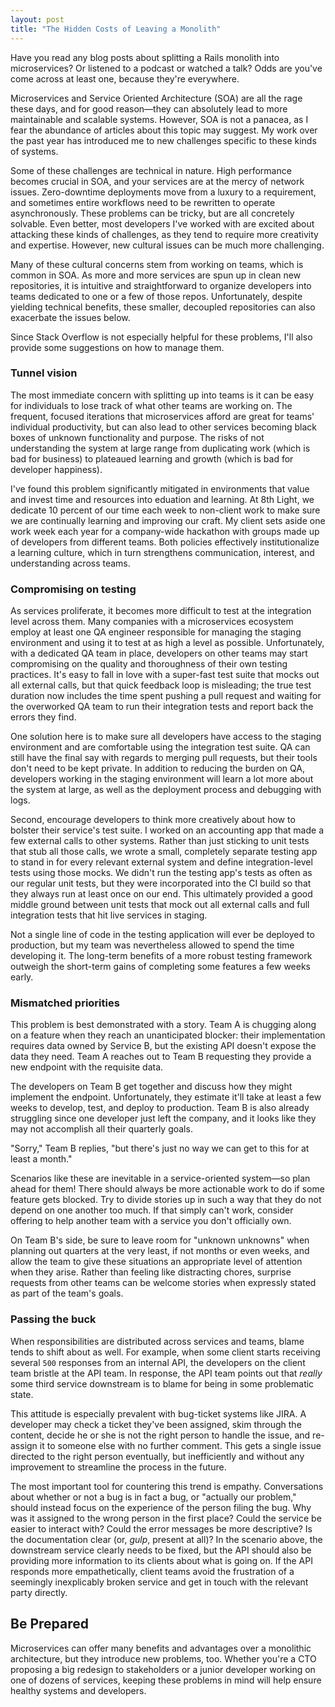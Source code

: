 ```yaml
---
layout: post
title: "The Hidden Costs of Leaving a Monolith"
---
```


Have you read any blog posts about splitting a Rails monolith into microservices?
Or listened to a podcast or watched a talk?
Odds are you've come across at least one, because they're everywhere.

Microservices and Service Oriented Architecture (SOA) are all the rage these days, and for good reason—they can absolutely lead to more maintainable and scalable systems.
However, SOA is not a panacea, as I fear the abundance of articles about this topic may suggest.
My work over the past year has introduced me to new challenges specific to these kinds of systems.

Some of these challenges are technical in nature.
High performance becomes crucial in SOA, and your services are at the mercy of network issues.
Zero-downtime deployments move from a luxury to a requirement, and sometimes entire workflows need to be rewritten to operate asynchronously.
These problems can be tricky, but are all concretely solvable.
Even better, most developers I've worked with are excited about attacking these kinds of challenges, as they tend to require more creativity and expertise.
However, new cultural issues can be much more challenging.

Many of these cultural concerns stem from working on teams, which is common in SOA.
As more and more services are spun up in clean new repositories, it is intuitive and straightforward to organize developers into teams dedicated to one or a few of those repos.
Unfortunately, despite yielding technical benefits, these smaller, decoupled repositories can also exacerbate the issues below.

Since Stack Overflow is not especially helpful for these problems, I'll also provide some suggestions on how to manage them.

### Tunnel vision

The most immediate concern with splitting up into teams is it can be easy for individuals to lose track of what other teams are working on.
The frequent, focused iterations that microservices afford are great for teams' individual productivity, but can also lead to other services becoming black boxes of unknown functionality and purpose.
The risks of not understanding the system at large range from duplicating work (which is bad for business) to plateaued learning and growth (which is bad for developer happiness).

I've found this problem significantly mitigated in environments that value and invest time and resources into eduation and learning.
At 8th Light, we dedicate 10 percent of our time each week to non-client work to make sure we are continually learning and improving our craft.
My client sets aside one work week each year for a company-wide hackathon with groups made up of developers from different teams.
Both policies effectively institutionalize a learning culture, which in turn strengthens communication, interest, and understanding across teams.

### Compromising on testing

As services proliferate, it becomes more difficult to test at the integration level across them.
Many companies with a microservices ecosystem employ at least one QA engineer responsible for managing the staging environment and using it to test at as high a level as possible.
Unfortunately, with a dedicated QA team in place, developers on other teams may start compromising on the quality and thoroughness of their own testing practices.
It's easy to fall in love with a super-fast test suite that mocks out all external calls, but that quick feedback loop is misleading;
the true test duration now includes the time spent pushing a pull request and waiting for the overworked QA team to run their integration tests and report back the errors they find.

One solution here is to make sure all developers have access to the staging environment and are comfortable using the integration test suite.
QA can still have the final say with regards to merging pull requests, but their tools don't need to be kept private.
In addition to reducing the burden on QA, developers working in the staging environment will learn a lot more about the system at large, as well as the deployment process and debugging with logs.

Second, encourage developers to think more creatively about how to bolster their service's test suite.
I worked on an accounting app that made a few external calls to other systems.
Rather than just sticking to unit tests that stub all those calls, we wrote a small, completely separate testing app to stand in for every relevant external system and define integration-level tests using those mocks.
We didn't run the testing app's tests as often as our regular unit tests, but they were incorporated into the CI build so that they always run at least once on our end.
This ultimately provided a good middle ground between unit tests that mock out all external calls and full integration tests that hit live services in staging.

Not a single line of code in the testing application will ever be deployed to production, but my team was nevertheless allowed to spend the time developing it.
The long-term benefits of a more robust testing framework outweigh the short-term gains of completing some features a few weeks early.

### Mismatched priorities

This problem is best demonstrated with a story.
Team A is chugging along on a feature when they reach an unanticipated blocker:
their implementation requires data owned by Service B, but the existing API doesn't expose the data they need.
Team A reaches out to Team B requesting they provide a new endpoint with the requisite data.

The developers on Team B get together and discuss how they might implement the endpoint.
Unfortunately, they estimate it'll take at least a few weeks to develop, test, and deploy to production.
Team B is also already struggling since one developer just left the company, and it looks like they may not accomplish all their quarterly goals.

"Sorry," Team B replies, "but there's just no way we can get to this for at least a month."

Scenarios like these are inevitable in a service-oriented system—so plan ahead for them!
There should always be more actionable work to do if some feature gets blocked.
Try to divide stories up in such a way that they do not depend on one another too much.
If that simply can't work, consider offering to help another team with a service you don't officially own.

On Team B's side, be sure to leave room for "unknown unknowns" when planning out quarters at the very least, if not months or even weeks, and allow the team to give these situations an appropriate level of attention when they arise.
Rather than feeling like distracting chores, surprise requests from other teams can be welcome stories when expressly stated as part of the team's goals.

### Passing the buck

When responsibilities are distributed across services and teams, blame tends to shift about as well.
For example, when some client starts receiving several `500` responses from an internal API, the developers on the client team bristle at the API team.
In response, the API team points out that _really_ some third service downstream is to blame for being in some problematic state.

This attitude is especially prevalent with bug-ticket systems like JIRA.
A developer may check a ticket they've been assigned, skim through the content, decide he or she is not the right person to handle the issue, and re-assign it to someone else with no further comment.
This gets a single issue directed to the right person eventually, but inefficiently and without any improvement to streamline the process in the future.

The most important tool for countering this trend is empathy.
Conversations about whether or not a bug is in fact a bug, or "actually our problem," should instead focus on the experience of the person filing the bug.
Why was it assigned to the wrong person in the first place?
Could the service be easier to interact with?
Could the error messages be more descriptive?
Is the documentation clear (or, _gulp_, present at all)?
In the scenario above, the downstream service clearly needs to be fixed, but the API should also be providing more information to its clients about what is going on.
If the API responds more empathetically, client teams avoid the frustration of a seemingly inexplicably broken service and get in touch with the relevant party directly.


## Be Prepared

Microservices can offer many benefits and advantages over a monolithic architecture, but they introduce new problems, too.
Whether you're a CTO proposing a big redesign to stakeholders or a junior developer working on one of dozens of services, keeping these problems in mind will help ensure healthy systems and developers.
